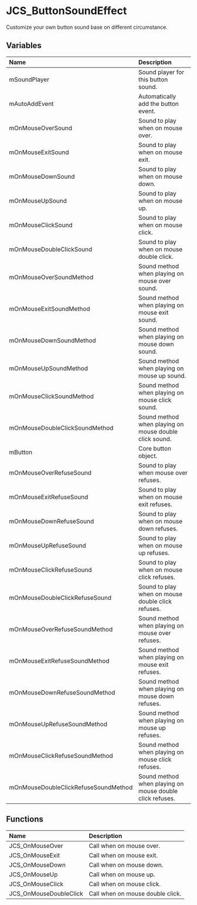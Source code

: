 # JCS_ButtonSoundEffect

Customize your own button sound base on different circumstance.

## Variables

| Name                                 | Description                                              |
|:-------------------------------------|:---------------------------------------------------------|
| mSoundPlayer                         | Sound player for this button sound.                      |
| mAutoAddEvent                        | Automatically add the button event.                      |
| mOnMouseOverSound                    | Sound to play when on mouse over.                        |
| mOnMouseExitSound                    | Sound to play when on mouse exit.                        |
| mOnMouseDownSound                    | Sound to play when on mouse down.                        |
| mOnMouseUpSound                      | Sound to play when on mouse up.                          |
| mOnMouseClickSound                   | Sound to play when on mouse click.                       |
| mOnMouseDoubleClickSound             | Sound to play when on mouse double click.                |
| mOnMouseOverSoundMethod              | Sound method when playing on mouse over sound.           |
| mOnMouseExitSoundMethod              | Sound method when playing on mouse exit sound.           |
| mOnMouseDownSoundMethod              | Sound method when playing on mouse down sound.           |
| mOnMouseUpSoundMethod                | Sound method when playing on mouse up sound.             |
| mOnMouseClickSoundMethod             | Sound method when playing on mouse click sound.          |
| mOnMouseDoubleClickSoundMethod       | Sound method when playing on mouse double click sound.   |
| mButton                              | Core button object.                                      |
| mOnMouseOverRefuseSound              | Sound to play when mouse over refuses.                   |
| mOnMouseExitRefuseSound              | Sound to play when on mouse exit refuses.                |
| mOnMouseDownRefuseSound              | Sound to play when on mouse down refuses.                |
| mOnMouseUpRefuseSound                | Sound to play when on mouse up refuses.                  |
| mOnMouseClickRefuseSound             | Sound to play when on mouse click refuses.               |
| mOnMouseDoubleClickRefuseSound       | Sound to play when on mouse double click refuses.        |
| mOnMouseOverRefuseSoundMethod        | Sound method when playing on mouse over refuses.         |
| mOnMouseExitRefuseSoundMethod        | Sound method when playing on mouse exit refuses.         |
| mOnMouseDownRefuseSoundMethod        | Sound method when playing on mouse down refuses.         |
| mOnMouseUpRefuseSoundMethod          | Sound method when playing on mouse up refuses.           |
| mOnMouseClickRefuseSoundMethod       | Sound method when playing on mouse click refuses.        |
| mOnMouseDoubleClickRefuseSoundMethod | Sound method when playing on mouse double click refuses. |

## Functions

| Name                   | Description                      |
|:-----------------------|:---------------------------------|
| JCS_OnMouseOver        | Call when on mouse over.         |
| JCS_OnMouseExit        | Call when on mouse exit.         |
| JCS_OnMouseDown        | Call when on mouse down.         |
| JCS_OnMouseUp          | Call when on mouse up.           |
| JCS_OnMouseClick       | Call when on mouse click.        |
| JCS_OnMouseDoubleClick | Call when on mouse double click. |
